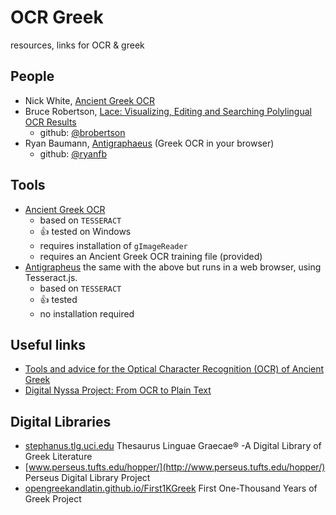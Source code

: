 # OCR Greek

resources, links for OCR &amp; greek


## People
 - Nick White, [Ancient Greek OCR](https://ancientgreekocr.org/)
 - Bruce Robertson, [Lace: Visualizing, Editing and Searching Polylingual OCR Results](http://heml.mta.ca/lace/index.html)
   - github: [@brobertson](https://github.com/brobertson/)
 - Ryan Baumann, [Antigraphaeus](https://dcthree.github.io/antigrapheus/) (Greek OCR in your browser)
   - github: [@ryanfb](https://github.com/ryanfb)


## Tools
 - [Ancient Greek OCR](https://ancientgreekocr.org/)
   - based on `TESSERACT`
   - 👍 tested on Windows
   - requires installation of `gImageReader`
   - requires an Ancient Greek OCR training file (provided)
 - [Antigrapheus](https://dcthree.github.io/antigrapheus/) the same with the above but runs in a web browser, using Tesseract.js.
   - based on `TESSERACT`
   - 👍 tested
   - no installation required


## Useful links
 - [Tools and advice for the Optical Character Recognition (OCR) of Ancient Greek](https://wiki.digitalclassicist.org/OCR_for_ancient_Greek)
 - [Digital Nyssa Project: From OCR to Plain Text](https://thepatrologist.com/2018/01/25/digital-nyssa-project-from-ocr-to-plain-text/)


## Digital Libraries
 - [stephanus.tlg.uci.edu](http://stephanus.tlg.uci.edu/) Thesaurus Linguae Graecae® -A Digital Library of Greek Literature
 - [www.perseus.tufts.edu/hopper/](http://www.perseus.tufts.edu/hopper/) Perseus Digital Library Project
 - [opengreekandlatin.github.io/First1KGreek](http://opengreekandlatin.github.io/First1KGreek/) First One-Thousand Years of Greek Project
